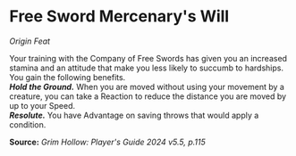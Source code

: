 # Free Sword Mercenary's Will
*Origin Feat*

Your training with the Company of Free Swords has given you an increased stamina and an attitude that make you less likely to succumb to hardships. You gain the following benefits.  
***Hold the Ground.*** When you are moved without using your movement by a creature, you can take a Reaction to reduce the distance you are moved by up to your Speed.  
***Resolute.*** You have Advantage on saving throws that would apply a condition.

**Source:** *Grim Hollow: Player's Guide 2024 v5.5, p.115*